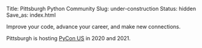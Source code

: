 Title: Pittsburgh Python Community
Slug: under-construction
Status: hidden
Save_as: index.html

Improve your code, advance your career, and make new connections.

Pittsburgh is hosting [PyCon US](https://us.pycon.org/2020/) in 2020 and 2021.
